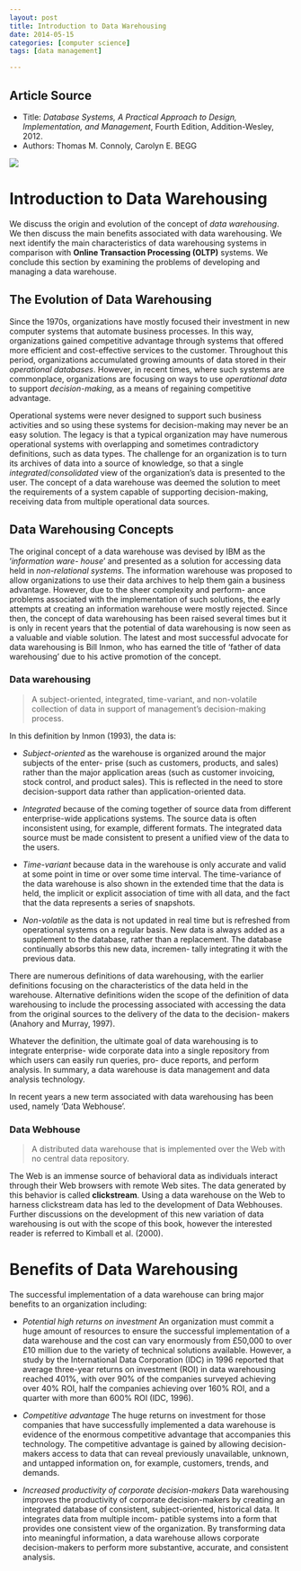 ```yaml
---
layout: post
title: Introduction to Data Warehousing
date: 2014-05-15
categories: [computer science]
tags: [data management]

---
```


## Article Source
* Title: *Database Systems, A Practical Approach to Design, Implementation, and Management*, Fourth Edition, Addition-Wesley, 2012.
* Authors: Thomas M. Connoly, Carolyn E. BEGG

[![](http://sungsoo.github.com/images/data-warehousing.png)](http://sungsoo.github.com/images/data-warehousing.png)

# Introduction to Data WarehousingWe discuss the origin and evolution of the concept of *data warehousing*. We then discuss the main benefits associated with data warehousing. We next identify the main characteristics of data warehousing systems in comparison with **Online Transaction Processing (OLTP)** systems. We conclude this section by examining the problems of developing and managing a data warehouse.
## The Evolution of Data WarehousingSince the 1970s, organizations have mostly focused their investment in new computer systems that automate business processes. In this way, organizations gained competitive advantage through systems that offered more efficient and cost-effective services to the customer. Throughout this period, organizations accumulated growing amounts of data stored in their *operational databases*. However, in recent times, where such systems are commonplace, organizations are focusing on ways to use *operational data* to support *decision-making*, as a means of regaining competitive advantage.
Operational systems were never designed to support such business activities and so using these systems for decision-making may never be an easy solution. The legacy is that a typical organization may have numerous operational systems with overlapping and sometimes contradictory definitions, such as data types. The challenge for an organization is to turn its archives of data into a source of knowledge, so that a single *integrated*/*consolidated* view of the organization’s data is presented to the user. The concept of a data warehouse was deemed the solution to meet the requirements of a system capable of supporting decision-making, receiving data from multiple operational data sources.
## Data Warehousing ConceptsThe original concept of a data warehouse was devised by IBM as the ‘*information ware- house*’ and presented as a solution for accessing data held in *non-relational systems*. The information warehouse was proposed to allow organizations to use their data archives to help them gain a business advantage. However, due to the sheer complexity and perform- ance problems associated with the implementation of such solutions, the early attempts at creating an information warehouse were mostly rejected. Since then, the concept of data warehousing has been raised several times but it is only in recent years that the potential of data warehousing is now seen as a valuable and viable solution. The latest and most successful advocate for data warehousing is Bill Inmon, who has earned the title of ‘father of data warehousing’ due to his active promotion of the concept.
### Data warehousing 
> A subject-oriented, integrated, time-variant, and non-volatile collection of data in support of management’s decision-making process.
In this definition by Inmon (1993), the data is:
* *Subject-oriented* as the warehouse is organized around the major subjects of the enter- prise (such as customers, products, and sales) rather than the major application areas (such as customer invoicing, stock control, and product sales). This is reflected in the need to store decision-support data rather than application-oriented data.* *Integrated* because of the coming together of source data from different enterprise-wide applications systems. The source data is often inconsistent using, for example, different formats. The integrated data source must be made consistent to present a unified view of the data to the users.* *Time-variant* because data in the warehouse is only accurate and valid at some point in time or over some time interval. The time-variance of the data warehouse is also shown in the extended time that the data is held, the implicit or explicit association of time with all data, and the fact that the data represents a series of snapshots.* *Non-volatile* as the data is not updated in real time but is refreshed from operational systems on a regular basis. New data is always added as a supplement to the database, rather than a replacement. The database continually absorbs this new data, incremen- tally integrating it with the previous data.There are numerous definitions of data warehousing, with the earlier definitions focusing on the characteristics of the data held in the warehouse. Alternative definitions widen the scope of the definition of data warehousing to include the processing associated with accessing the data from the original sources to the delivery of the data to the decision- makers (Anahory and Murray, 1997).
Whatever the definition, the ultimate goal of data warehousing is to integrate enterprise- wide corporate data into a single repository from which users can easily run queries, pro- duce reports, and perform analysis. In summary, a data warehouse is data management and data analysis technology.
In recent years a new term associated with data warehousing has been used, namely ‘Data Webhouse’.
### Data Webhouse
> A distributed data warehouse that is implemented over the Web with no central data repository.
The Web is an immense source of behavioral data as individuals interact through their Web browsers with remote Web sites. The data generated by this behavior is called **clickstream**. Using a data warehouse on the Web to harness clickstream data has led to the development of Data Webhouses. Further discussions on the development of this new variation of data warehousing is out with the scope of this book, however the interested reader is referred to Kimball et al. (2000).
# Benefits of Data WarehousingThe successful implementation of a data warehouse can bring major benefits to an organization including:
* *Potential high returns on investment* An organization must commit a huge amount of resources to ensure the successful implementation of a data warehouse and the cost can vary enormously from £50,000 to over £10 million due to the variety of technical solutions available. However, a study by the International Data Corporation (IDC) in 1996 reported that average three-year returns on investment (ROI) in data warehousing reached 401%, with over 90% of the companies surveyed achieving over 40% ROI, half the companies achieving over 160% ROI, and a quarter with more than 600% ROI (IDC, 1996).* *Competitive advantage* The huge returns on investment for those companies that have successfully implemented a data warehouse is evidence of the enormous competitive advantage that accompanies this technology. The competitive advantage is gained by allowing decision-makers access to data that can reveal previously unavailable, unknown, and untapped information on, for example, customers, trends, and demands.* *Increased productivity of corporate decision-makers* Data warehousing improves the productivity of corporate decision-makers by creating an integrated database of consistent, subject-oriented, historical data. It integrates data from multiple incom- patible systems into a form that provides one consistent view of the organization. By transforming data into meaningful information, a data warehouse allows corporate decision-makers to perform more substantive, accurate, and consistent analysis.